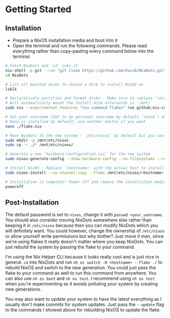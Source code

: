 # Getting Started
## Installation
- Prepare a NixOS installation media and boot into it
- Open the terminal and run the following commands. Please read everything rather than copy-pasting every command below into the terminal
```bash
# Fetch NixDots and `cd` into it
nix-shell -p git --run "git clone https://github.com/Voxi0/NixDots.git"
cd NixDots

# List all mounted disks to choose a disk to install NixOS on
lsblk

# Declaratively partition and format disks - Make sure to replace `<install disk>` with the path to the actual disk to install NixOS on e.g. `/dev/sda`
# Will automatically mount the install disk afterwards in `/mnt/`
sudo nix --experimental-features "nix-command flakes" run github:nix-community/disko -- -m disko --argstr device <install disk> ./disko.nix

# Set your username (Set to my personal username by default `voxi0`) and the disk where NixOS is installed (REQUIRED)
# Nano is installed by default, use another editor if you want
nano ./flake.nix

# Move NixDots to the new system - `/etc/nixos` by default but you can move it wherever you want after installing
sudo mkdir -p /mnt/etc/nixos
sudo cp -r ./* /mnt/etc/nixos/

# Generate a new `hardware-configuration.nix` for the new system
sudo nixos-generate-config --show-hardware-config --no-filesystems --root /mnt > hardware-configuration.nix

# Install NixOS - Replace `<hostname>` with the actual host to install e.g. `neo`
sudo nixos-install --no-channel-copy --flake /mnt/etc/nixos/<hostname>

# Installation is complete! Power off and remove the installation media
poweroff
```

## Post-Installation
The default password is set to `nixos`, change it with `passwd <your_username`. You should also consider moving NixDots somewhere else rather than keeping it in `/etc/nixos` because then you can modify NixDots which you will definitely want. You could however, change the ownership of `/etc/nixos` or allow yourself write permissions but why bother? Just move it man, since we're using flakes it really doesn't matter where you keep NixDots. You can just rebuild the system by passing the flake to your command.

I'm using the Nix Helper CLI because it looks really cool and is just nice in general. `cd` into NixDots and run `nh os switch -H <hostname> --flake ./` to rebuild NixOS and switch to the new generation. You could just pass the flake to your command as well to run this command from anywhere. You can also use `nh os boot` and `nh os test`. I recommend using `nh os test` when you're experimenting as it avoids polluting your system by creating new generations.

You may also want to update your system to have the latest everything as I usually don't make commits for system updates. Just pass the `--update` flag to the commands I showed above for rebuilding NixOS to update the flake.
